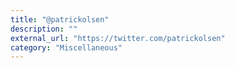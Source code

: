 ```yaml
---
title: "@patrickolsen"
description: ""
external_url: "https://twitter.com/patrickolsen"
category: "Miscellaneous"
---
```

